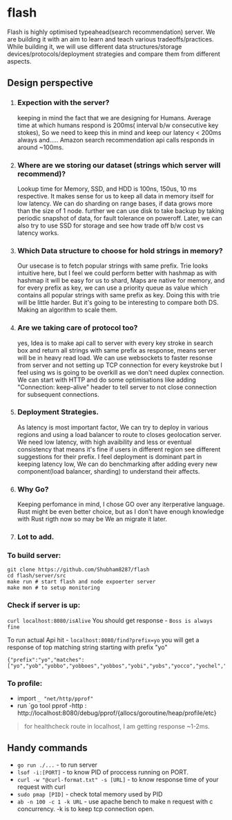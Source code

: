 # flash
Flash is highly optimised typeahead(search recommendation) server. We are building it with an aim to learn and teach various tradeoffs/practices.
While building it, we will use different data structures/storage devices/protocols/deployment strategies and compare them from different aspects.

## Design perspective
1. ### Expection with the server?
   keeping in mind the fact that we are designing for Humans. Average time at which humans respond is 200ms( interval b/w consecutive key stokes), So we need to keep this in mind and keep our latency < 200ms always and..... Amazon search recommendation api calls responds in around ~100ms.
      
2. ### Where are we storing our dataset (strings which server will recommend)?

    Lookup time for Memory, SSD, and HDD is 100ns, 150us, 10 ms respective.
    It makes sense for us to keep all data in memory itself for low latency. We can do sharding on range bases, if data grows more than the size of 1 node. further we can use disk to take backup by taking periodic snapshot of data, for fault tolerance on poweroff. Later, we can also try to use SSD for storage and see how trade off b/w cost vs latency works.


2. ### Which Data structure to choose for hold strings in memory?

    Our usecase is to fetch popular strings with same prefix. Trie looks intuitive here, but I feel we could perform better with hashmap as with hashmap it will be easy for us to shard, Maps are native for memory, and for every prefix as key, we can use a priority queue as value which contains all popular strings with same prefix as key. Doing this with trie will be little harder. But it's going to be interesting to compare both DS. Making an algorithm to scale them.   


3. ### Are we taking care of protocol too?
    yes, Idea is to make api call to server with every key stroke in search box and return all strings with same prefix as response, means server will be in heavy read load. 
    We can use websockets to faster resonse from server and not setting up TCP connection for every keystroke but I feel using ws is going to be overkill as we don't need duplex connection. We can start with HTTP and do some optimisations like adding "Connection: keep-alive" header to tell server to not close connection for subsequent connections.

4. ### Deployment Strategies.
    As latency is most important factor, We can try to deploy in various regions and using a load balancer to route to closes geolocation server. We need low latency, with high avaibility and less or eventual consistency that means it's fine if users in different region see different suggestions for their prefix. I feel deployment is dominant part in keeping latency low, We can do benchmarking after adding every new component(load balancer, sharding) to understand their affects.
    
5. ### Why Go?
   Keeping perfomance in mind, I chose GO over any iterperative language. Rust might be even better choice, but as I don't have enough knowledge with Rust rigth now so may be We an migrate it later.

6. ### Lot to add.


### To build server:
 ```
 git clone https://github.com/Shubham8287/flash
 cd flash/server/src
 make run # start flash and node expoerter server
 make mon # to setup monitoring
 ```

### Check if server is up:
`curl localhost:8080/isAlive`
You should get response - `Boss is always fine`

To run actual Api hit - `localhost:8080/find?prefix=yo`
you will get a response of top matching string starting with prefix "yo"
```
{"prefix":"yo","matches":["yo","yob","yobbo","yobboes","yobbos","yobi","yobs","yocco","yochel","yock","yocked","yockel","yockernut","yocking","yocks","yod","yode","yodel","yodeled","yodeler"]}
```

 ### To profile:
 - import `_ "net/http/pprof"`
 - run `go tool pprof -http : http://localhost:8080/debug/pprof/{allocs/goroutine/heap/profile/etc}
> for healthcheck route in localhost, I am getting response ~1-2ms.

## Handy commands
- `go run ./...` - to run server
- `lsof -i:[PORT]` - to know PID of proccess running on PORT.
- `curl -w "@curl-format.txt" -s [URL]` - to know response time of your request with curl
- `sudo pmap [PID]` - check total memory used by PID
- `ab -n 100 -c 1 -k URL` - use apache bench to make n request with c concurrency. -k is to keep tcp connection open. 

